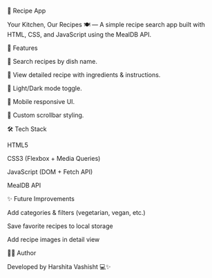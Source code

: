 🍴 Recipe App

Your Kitchen, Our Recipes 🍽️ — A simple recipe search app built with HTML, CSS, and JavaScript using the MealDB API.

🚀 Features

🔎 Search recipes by dish name.

📜 View detailed recipe with ingredients & instructions.

🌙 Light/Dark mode toggle.

📱 Mobile responsive UI.

🎨 Custom scrollbar styling.

🛠️ Tech Stack

HTML5

CSS3 (Flexbox + Media Queries)

JavaScript (DOM + Fetch API)

MealDB API

✨ Future Improvements

Add categories & filters (vegetarian, vegan, etc.)

Save favorite recipes to local storage

Add recipe images in detail view

👩‍💻 Author

Developed by Harshita Vashisht 💻✨
